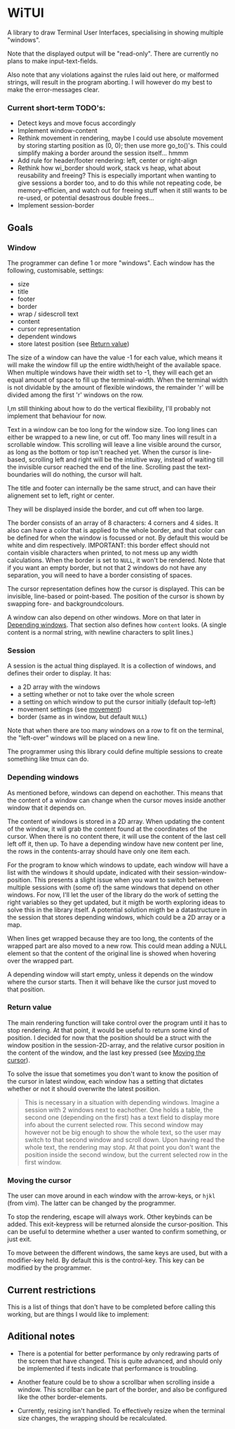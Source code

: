 # WiTUI
A library to draw Terminal User Interfaces,
specialising in showing multiple "windows".

Note that the displayed output will be "read-only".
There are currently no plans to make input-text-fields.

Also note that any violations against the rules laid out here,
or malformed strings, will result in the program aborting.
I will however do my best to make the error-messages clear.

### Current short-term TODO's:
- Detect keys and move focus accordingly
- Implement window-content
- Rethink movement in rendering, maybe I could use absolute movement by storing
    starting position as (0, 0); then use more go_to()'s.
    This could simplify making a border around the session itself... hmmm
- Add rule for header/footer rendering: left, center or right-align
- Rethink how wi_border should work, stack vs heap, what about reusability and freeing?
    This is especially important when wanting to give sessions a border too,
    and to do this while not repeating code, be memory-efficien, and watch out
    for freeing stuff when it still wants to be re-used, or potential desastrous
    double frees...
- Implement session-border


## Goals
### Window
The programmer can define 1 or more "windows".
Each window has the following, customisable, settings:
- size
- title
- footer
- border
- wrap / sidescroll text
- content
- cursor representation
- dependent windows
- store latest position (see [Return value](#return-value))

The size of a window can have the value -1 for each value, which means it will
make the window fill up the entire width/height of the available space.
When multiple windows have their width set to -1, they will each get an equal
amount of space to fill up the terminal-width.
When the terminal width is not dividable by the amount of flexible windows,
the remainder 'r' will be divided among the first 'r' windows on the row.

I,m still thinking about how to do the vertical flexibility, I'll probably
not implement that behaviour for now.
<!--- TODO: how does this work for vertical expansion? --->

Text in a window can be too long for the window size.
Too long lines can either be wrapped to a new line, or cut off.
Too many lines will result in a scrollable window.
This scrolling will leave a line visible around the cursor,
as long as the bottom or top isn't reached yet.
When the cursor is line-based, scrolling left and right will be the intuitive
way, instead of waiting till the invisible cursor reached the end of the line.
Scrolling past the text-boundaries will do nothing, the cursor will halt.

The title and footer can internally be the same struct,
and can have their alignement set to left, right or center.
<!--- TODO: this is currently just a string rendered left/rigth (hardcoded) --->
They will be displayed inside the border, and cut off when too large.

The border consists of an array of 8 characters: 4 corners and 4 sides.
It also can have a color that is applied to the whole border,
and that color can be defined for when the window is focussed or not.
By default this would be white and dim respectively.
IMPORTANT: this border effect should not contain visible characters when
printed, to not mess up any width calculations.
When the border is set to `NULL`, it won't be rendered.
Note that if you want an empty border, but not that 2 windows do not have any
separation, you will need to have a border consisting of spaces.

The cursor representation defines how the cursor is displayed.
This can be invisible, line-based or point-based.
The position of the cursor is shown by swapping fore- and backgroundcolours.

A window can also depend on other windows.
More on that later in [Depending windows](#depending-windows).
That section also defines how `content` looks.
(A single content is a normal string, with newline characters to split lines.)

### Session
A session is the actual thing displayed.
It is a collection of windows, and defines their order to display.
It has:
- a 2D array with the windows
- a setting whether or not to take over the whole screen
- a setting on which window to put the cursor initially (default top-left)
- movement settings (see [movement](#moving-the-cursor))
- border (same as in window, but default `NULL`)

Note that when there are too many windows on a row to fit on the terminal,
the "left-over" windows will be placed on a new line.

The programmer using this library could define multiple sessions
to create something like tmux can do.


### Depending windows
As mentioned before, windows can depend on eachother.
This means that the content of a window can change when the cursor moves
inside another window that it depends on.

The content of windows is stored in a 2D array.
When updating the content of the window, it will grab the content found at
the coordinates of the cursor. When there is no content there,
it will use the content of the last cell left off it, then up.
To have a depending window have new content per line,
the rows in the contents-array should have only one item each.

For the program to know which windows to update, each window will have a list
with the windows it should update, indicated with their session-window-position.
This presents a slight issue when you want to switch between multiple sessions
with (some of) the same windows that depend on other windows.
For now, I'll let the user of the library do the work of setting the right
variables so they get updated, but it migth be worth exploring ideas to solve
this in the library itself. A potential solution migth be a datastructure in the
session that stores depending windows, which could be a 2D array or a map.

When lines get wrapped because they are too long, the contents of the wrapped
part are also moved to a new row. This could mean adding a NULL element so
that the content of the original line is showed when hovering over the wrapped
part.

A depending window will start empty, unless it depends on the window where the
cursor starts. Then it will behave like the cursor just moved to that position.


### Return value
The main rendering function will take control over the program until it has to
stop rendering.
At that point, it would be useful to return some kind of position.
I decided for now that the position should be a struct with the
window position in the session-2D-array, and the relative cursor position in the
content of the window, and the last key pressed (see [Moving the cursor](#moving-the-cursor)).

To solve the issue that sometimes you don't want to know the position of the
cursor in latest window, each window has a setting that dictates whether or not
it should overwrite the latest position.

> This is necessary in a situation with depending windows.
Imagine a session with 2 windows next to eachother.
One holds a table, the second one (depending on the first) has a text field to
display more info about the current selected row.
This second window may however not be big enough to show the whole text,
so the user may switch to that second window and scroll down.
Upon having read the whole text, the rendering may stop.
At that point you don't want the position inside the second window,
but the current selected row in the first window.


### Moving the cursor
The user can move around in each window with the arrow-keys,
or `hjkl` (from vim). The latter can be changed by the programmer.

To stop the rendering, escape will always work. Other keybinds can be added.
This exit-keypress will be returned alonside the cursor-position.
This can be useful to determine whether a user wanted to confirm something,
or just exit.

To move between the different windows, the same keys are used,
but with a modifier-key held. By default this is the control-key.
This key can be modified by the programmer.


## Current restrictions
This is a list of things that don't have to be completed before calling this
working, but are things I would like to implement:



## Aditional notes
- There is a potential for better performance by only redrawing parts of the
screen that have changed.
This is quite advanced, and should only be implemented if tests indicate that
performance is troubling.

- Another feature could be to show a scrollbar when scrolling inside a window.
This scrollbar can be part of the border, and also be configured like the other
border-elements.

- Currently, resizing isn't handled. To effectively resize when the terminal
size changes, the wrapping should be recalculated.
